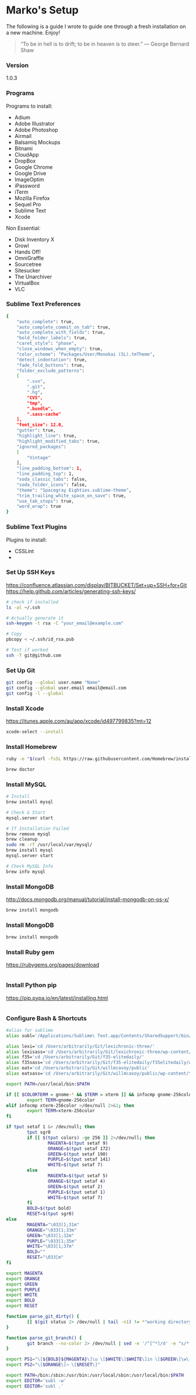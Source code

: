 # Marko's Setup

The following is a guide I wrote to guide one through a fresh installation on a new machine. Enjoy!

> “To be in hell is to drift; to be in heaven is to steer.”
― George Bernard Shaw


### Version
1.0.3

### Programs
Programs to install:
* Adium
* Adobe Illustrator
* Adobe Photoshop
* Airmail
* Balsamiq Mockups
* Bitnami
* CloudApp
* DropBox
* Google Chrome
* Google Drive
* ImageOptim
* iPassword
* iTerm
* Mozilla Firefox
* Sequel Pro
* Sublime Text
* Xcode

Non Essential:
* Disk Inventory X
* Growl
* Hands Off!
* OmniGraffle
* Sourcetree
* Sitesucker
* The Unarchiver
* VirtualBox
* VLC

### Sublime Text Preferences
```sh
{
	"auto_complete": true,
	"auto_complete_commit_on_tab": true,
	"auto_complete_with_fields": true,
	"bold_folder_labels": true,
	"caret_style": "phase",
	"close_windows_when_empty": true,
	"color_scheme": "Packages/User/Monokai (SL).tmTheme",
	"detect_indentation": true,
	"fade_fold_buttons": true,
	"folder_exclude_patterns":
	[
		".svn",
		".git",
		".hg",
		"CVS",
		"tmp",
		".bundle",
		".sass-cache"
	],
	"font_size": 12.0,
	"gutter": true,
	"highlight_line": true,
	"highlight_modified_tabs": true,
	"ignored_packages":
	[
		"Vintage"
	],
	"line_padding_bottom": 1,
	"line_padding_top": 1,
	"soda_classic_tabs": false,
	"soda_folder_icons": false,
	"theme": "Spacegray Eighties.sublime-theme",
	"trim_trailing_white_space_on_save": true,
	"use_tab_stops": true,
	"word_wrap": true
}
```

### Sublime Text Plugins
Plugins to install:
* CSSLint
*

### Set Up SSH Keys
https://confluence.atlassian.com/display/BITBUCKET/Set+up+SSH+for+Git
https://help.github.com/articles/generating-ssh-keys/
```sh
# check if installed
ls -al ~/.ssh

# Actually generate it
ssh-keygen -t rsa -C "your_email@example.com"

# Copy
pbcopy < ~/.ssh/id_rsa.pub

# Test if worked
ssh -T git@github.com
```

### Set Up Git
```sh
git config --global user.name "Name"
git config --global user.email email@email.com
git config -l --global
```

### Install Xcode
https://itunes.apple.com/au/app/xcode/id497799835?mt=12
```sh
xcode-select --install
```

### Install Homebrew
```sh
ruby -e "$(curl -fsSL https://raw.githubusercontent.com/Homebrew/install/master/install)"

brew doctor
```

### Install MySQL
```sh
# Install
brew install mysql

# Check & Start
mysql.server start

# If Installation Failed
brew remove mysql
brew cleanup
sudo rm -rf /usr/local/var/mysql/
brew install mysql
mysql.server start

# Check MySQL Info
brew info mysql
```

### Install MongoDB
http://docs.mongodb.org/manual/tutorial/install-mongodb-on-os-x/
```sh
brew install mongodb

```

### Install MongoDB
```sh
brew install mongodb

```

### Install Ruby gem
https://rubygems.org/pages/download
```sh


```

### Install Python pip
https://pip.pypa.io/en/latest/installing.html
```sh


```

### Configure Bash & Shortcuts
```sh
#alias for sublime
alias subl='/Applications/Sublime\ Text.app/Contents/SharedSupport/bin/subl'

alias lexi='cd /Users/arbitrarily/Git/lexichronic-three/'
alias lexisass='cd /Users/arbitrarily/Git/lexichronic-three/wp-content/themes/lexichronic/grunt/'
alias f35='cd /Users/arbitrarily/Git/f35-elitedaily/'
alias f35sass='cd /Users/arbitrarily/Git/f35-elitedaily/f35elitedaily/wordpress/wp-content/themes/strangelove/source/src/'
alias eat='cd /Users/arbitrarily/Git/willmcavoy/public'
alias eatsass='cd /Users/arbitrarily/Git/willmcavoy/public/wp-content/themes/newsroom/source/'

export PATH=/usr/local/bin:$PATH

if [[ $COLORTERM = gnome-* && $TERM = xterm ]] && infocmp gnome-256color >/dev/null 2>&1; then
        export TERM=gnome-256color
elif infocmp xterm-256color >/dev/null 2>&1; then
        export TERM=xterm-256color
fi

if tput setaf 1 &> /dev/null; then
        tput sgr0
        if [[ $(tput colors) -ge 256 ]] 2>/dev/null; then
                MAGENTA=$(tput setaf 9)
                ORANGE=$(tput setaf 172)
                GREEN=$(tput setaf 190)
                PURPLE=$(tput setaf 141)
                WHITE=$(tput setaf 7)
        else
                MAGENTA=$(tput setaf 5)
                ORANGE=$(tput setaf 4)
                GREEN=$(tput setaf 2)
                PURPLE=$(tput setaf 1)
                WHITE=$(tput setaf 7)
        fi
        BOLD=$(tput bold)
        RESET=$(tput sgr0)
else
        MAGENTA="\033[1;31m"
        ORANGE="\033[1;33m"
        GREEN="\033[1;32m"
        PURPLE="\033[1;35m"
        WHITE="\033[1;37m"
        BOLD=""
        RESET="\033[m"
fi

export MAGENTA
export ORANGE
export GREEN
export PURPLE
export WHITE
export BOLD
export RESET

function parse_git_dirty() {
        [[ $(git status 2> /dev/null | tail -n1) != *"working directory clean"* ]] && echo "*"
}

function parse_git_branch() {
        git branch --no-color 2> /dev/null | sed -e '/^[^*]/d' -e "s/* \(.*\)/\1$(parse_git_dirty)/"
}

export PS1="\[${BOLD}${MAGENTA}\]\u \[$WHITE\]$WHITE\]in \[$GREEN\]\w\[$WHITE\]\$([[ -n \$(git branch 2> /dev/null) ]] && echo \" on \")\[$PURPLE\]\$(parse_git_branch)\[$WHITE\]\n\$ \[$RESET\]"
export PS2="\[$ORANGE\]→ \[$RESET\]"

export PATH=/bin:/sbin:/usr/bin:/usr/local/sbin:/usr/local/bin:$PATH
export EDITOR='subl -w'
export EDITOR='subl .'
```

[Marko Bajlovic]:http://markobajlovic.com/
